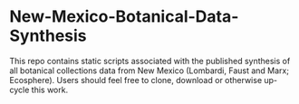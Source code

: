 # New-Mexico-Botanical-Data-Synthesis
This repo contains static scripts associated with the published synthesis of all botanical collections data from New Mexico (Lombardi, Faust and Marx; Ecosphere). Users should feel free to clone, download or otherwise up-cycle this work. 
